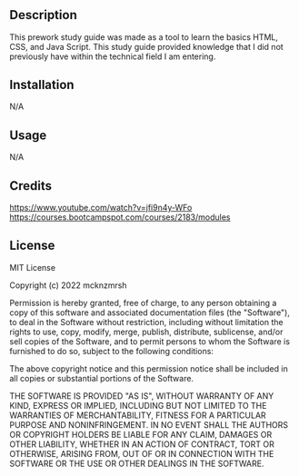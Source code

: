 # <Prework Study Guide Webpage>

## Description

This prework study guide was made as a tool to learn the basics HTML, CSS, and Java Script. This study guide provided knowledge that I did not previously have within the technical field I am entering.

## Installation

N/A

## Usage

N/A

## Credits 

https://www.youtube.com/watch?v=jfi9n4y-WFo
https://courses.bootcampspot.com/courses/2183/modules



## License


MIT License

Copyright (c) 2022 mcknzmrsh

Permission is hereby granted, free of charge, to any person obtaining a copy
of this software and associated documentation files (the "Software"), to deal
in the Software without restriction, including without limitation the rights
to use, copy, modify, merge, publish, distribute, sublicense, and/or sell
copies of the Software, and to permit persons to whom the Software is
furnished to do so, subject to the following conditions:

The above copyright notice and this permission notice shall be included in all
copies or substantial portions of the Software.

THE SOFTWARE IS PROVIDED "AS IS", WITHOUT WARRANTY OF ANY KIND, EXPRESS OR
IMPLIED, INCLUDING BUT NOT LIMITED TO THE WARRANTIES OF MERCHANTABILITY,
FITNESS FOR A PARTICULAR PURPOSE AND NONINFRINGEMENT. IN NO EVENT SHALL THE
AUTHORS OR COPYRIGHT HOLDERS BE LIABLE FOR ANY CLAIM, DAMAGES OR OTHER
LIABILITY, WHETHER IN AN ACTION OF CONTRACT, TORT OR OTHERWISE, ARISING FROM,
OUT OF OR IN CONNECTION WITH THE SOFTWARE OR THE USE OR OTHER DEALINGS IN THE
SOFTWARE.
